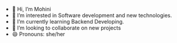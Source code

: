 - 👋 Hi, I’m Mohini
- 👀 I’m interested in Software development and new technologies.
- 🌱 I’m currently learning Backend Developing.
- 💞️ I’m looking to collaborate on new projects
- 😄 Pronouns: she/her
